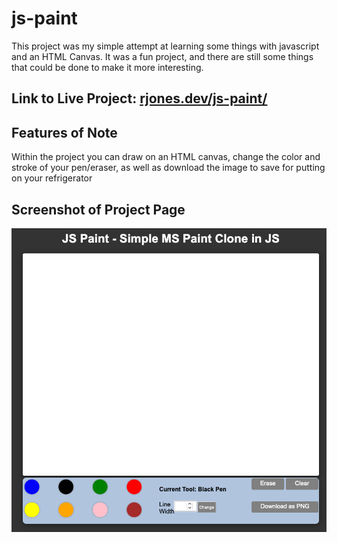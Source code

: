 # js-paint
This project was my simple attempt at learning some things with javascript and an HTML Canvas. It was a fun project, and there are still some things that could be done to make it more interesting.

## Link to Live Project: [rjones.dev/js-paint/](http://www.rjones.dev/js-paint/)

## Features of Note
Within the project you can draw on an HTML canvas, change the color and stroke of your pen/eraser, as well as download the image to save for putting on your refrigerator

## Screenshot of Project Page
![Image of JS-Paint](https://github.com/reesealanj/js-paint/blob/master/screenshot.png)
